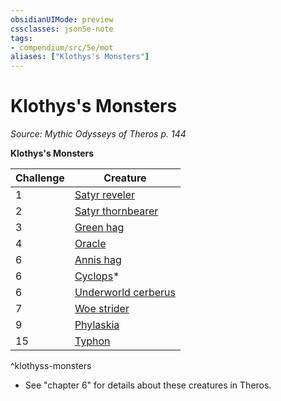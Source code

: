 ```yaml
---
obsidianUIMode: preview
cssclasses: json5e-note
tags:
- compendium/src/5e/mot
aliases: ["Klothys's Monsters"]
---
```

# Klothys's Monsters
*Source: Mythic Odysseys of Theros p. 144* 

**Klothys's Monsters**

| Challenge | Creature |
|-----------|----------|
| 1 | [Satyr reveler](/3-Mechanics/CLI/bestiary/fey/satyr-reveler-mot.md) |
| 2 | [Satyr thornbearer](/3-Mechanics/CLI/bestiary/fey/satyr-thornbearer-mot.md) |
| 3 | [Green hag](/3-Mechanics/CLI/bestiary/fey/green-hag.md) |
| 4 | [Oracle](/3-Mechanics/CLI/bestiary/humanoid/oracle-mot.md) |
| 6 | [Annis hag](/3-Mechanics/CLI/bestiary/fey/annis-hag-mpmm.md) |
| 6 | [Cyclops](/3-Mechanics/CLI/bestiary/giant/cyclops.md)* |
| 6 | [Underworld cerberus](/3-Mechanics/CLI/bestiary/monstrosity/underworld-cerberus-mot.md) |
| 7 | [Woe strider](/3-Mechanics/CLI/bestiary/aberration/woe-strider-mot.md) |
| 9 | [Phylaskia](/3-Mechanics/CLI/bestiary/undead/phylaskia-mot.md) |
| 15 | [Typhon](/3-Mechanics/CLI/bestiary/monstrosity/typhon-mot.md) |
^klothyss-monsters

* See "chapter 6" for details about these creatures in Theros.